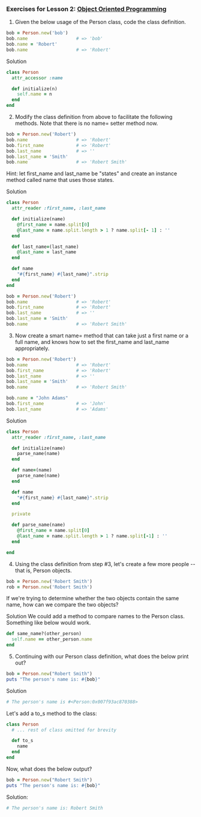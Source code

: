 ### Exercises for Lesson 2: [Object Oriented Programming](https://launchschool.com/lessons/dfff5f6b/assignments/209fc900)

1) Given the below usage of the Person class, code the class definition.

```ruby
bob = Person.new('bob')
bob.name                  # => 'bob'
bob.name = 'Robert'
bob.name                  # => 'Robert'
```

Solution
```ruby
class Person
  attr_accessor :name

  def initialize(n)
    self.name = n
  end  
end
```

2)  Modify the class definition from above to facilitate the following methods. Note that there is no name= setter method now.

```ruby
bob = Person.new('Robert')
bob.name                  # => 'Robert'
bob.first_name            # => 'Robert'
bob.last_name             # => ''
bob.last_name = 'Smith'
bob.name                  # => 'Robert Smith'
```
Hint: let first_name and last_name be "states" and create an instance method called name that uses those states.          

Solution
```ruby
class Person
  attr_reader :first_name, :last_name

  def initialize(name)
    @first_name = name.split[0]
    @last_name = name.split.length > 1 ? name.split[- 1] : ''
  end

  def last_name=(last_name)
    @last_name = last_name
  end

  def name
    "#{first_name} #{last_name}".strip
  end
end

bob = Person.new('Robert')
bob.name                  # => 'Robert'
bob.first_name            # => 'Robert'
bob.last_name             # => ''
bob.last_name = 'Smith'
bob.name                  # => 'Robert Smith'
```

3) Now create a smart name= method that can take just a first name or a full name, and knows how to set the first_name and last_name appropriately.

```ruby
bob = Person.new('Robert')
bob.name                  # => 'Robert'
bob.first_name            # => 'Robert'
bob.last_name             # => ''
bob.last_name = 'Smith'
bob.name                  # => 'Robert Smith'

bob.name = "John Adams"
bob.first_name            # => 'John'
bob.last_name             # => 'Adams'        
```

Solution
```ruby
class Person
  attr_reader :first_name, :last_name

  def initialize(name)
    parse_name(name) 
  end

  def name=(name)
    parse_name(name)  
  end

  def name
    "#{first_name} #{last_name}".strip
  end

  private

  def parse_name(name)
    @first_name = name.split[0]
    @last_name = name.split.length > 1 ? name.split[-1] : ''
  end

end
```

4) Using the class definition from step #3, let's create a few more people -- that is, Person objects.

```ruby
bob = Person.new('Robert Smith')
rob = Person.new('Robert Smith')
```

If we're trying to determine whether the two objects contain the same name, how can we compare the two objects?          

Solution
We could add a method to compare names to the Person class.  Something like below would work.
```ruby
def same_name?(other_person)
  self.name == other_person.name
end
```

5) Continuing with our Person class definition, what does the below print out?
```ruby
bob = Person.new("Robert Smith")
puts "The person's name is: #{bob}"          
```

Solution
```ruby
# The person's name is #<Person:0x007f93ac870388>
```

Let's add a to_s method to the class:
```ruby
class Person
  # ... rest of class omitted for brevity

  def to_s
    name
  end
end
```
Now, what does the below output?
```ruby
bob = Person.new("Robert Smith")
puts "The person's name is: #{bob}"
```

Solution: 
```ruby
# The person's name is: Robert Smith
```




